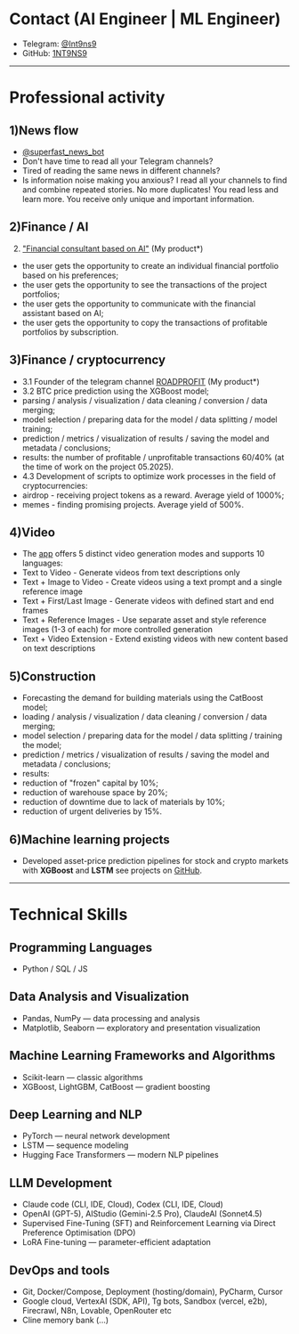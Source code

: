 # Contact (AI Engineer | ML Engineer)
- Telegram: [@Int9ns9](https://t.me/Int9ns9)
- GitHub: [1NT9NS9](https://github.com/1NT9NS9)

---

# Professional activity
## 1)News flow
- [@superfast_news_bot](https://t.me/superfast_news_bot)
- Don't have time to read all your Telegram channels?
- Tired of reading the same news in different channels?
- Is information noise making you anxious?
I read all your channels to find and combine repeated stories. No more duplicates!
You read less and learn more. You receive only unique and important information.

## 2)Finance / AI 
2. ["Financial consultant based on AI"](https://finance-ai.cloud) (My product*)
- the user gets the opportunity to create an individual financial portfolio based on his preferences;
- the user gets the opportunity to see the transactions of the project portfolios;
- the user gets the opportunity to communicate with the financial assistant based on AI;
- the user gets the opportunity to copy the transactions of profitable portfolios by subscription.

## 3)Finance / cryptocurrency 
- 3.1 Founder of the telegram channel [ROADPROFIT](https://t.me/ROADPROFIT) (My product*)
- 3.2 BTC price prediction using the XGBoost model;
- parsing / analysis / visualization / data cleaning / conversion / data merging;
- model selection / preparing data for the model / data splitting / model training;
- prediction / metrics / visualization of results / saving the model and metadata / conclusions;
- results: the number of profitable / unprofitable transactions 60/40% (at the time of work on the project 05.2025).
- 4.3 Development of scripts to optimize work processes in the field of cryptocurrencies:
- airdrop - receiving project tokens as a reward. Average yield of 1000%;
- memes - finding promising projects. Average yield of 500%.

## 4)Video
- The [app](https://github.com/1NT9NS9/telegram_bot_video/blob/main/README.md) offers 5 distinct video generation modes and supports 10 languages:
- Text to Video - Generate videos from text descriptions only
- Text + Image to Video - Create videos using a text prompt and a single reference image
- Text + First/Last Image - Generate videos with defined start and end frames
- Text + Reference Images - Use separate asset and style reference images (1-3 of each) for more controlled generation
- Text + Video Extension - Extend existing videos with new content based on text descriptions

## 5)Construction 
- Forecasting the demand for building materials using the CatBoost model;
- loading / analysis / visualization / data cleaning / conversion / data merging;
- model selection / preparing data for the model / data splitting / training the model;
- prediction / metrics / visualization of results / saving the model and metadata / conclusions;
- results:
- reduction of "frozen" capital by 10%;
- reduction of warehouse space by 20%;
- reduction of downtime due to lack of materials by 10%;
- reduction of urgent deliveries by 15%.

## 6)Machine learning projects
- Developed asset-price prediction pipelines for stock and crypto markets with **XGBoost** and **LSTM**
see projects on [GitHub](https://github.com/1NT9NS9/1NT9NS9/blob/main/README(finance).md).

---

# Technical Skills

## Programming Languages
- Python / SQL / JS

## Data Analysis and Visualization
- Pandas, NumPy — data processing and analysis
- Matplotlib, Seaborn — exploratory and presentation visualization

## Machine Learning Frameworks and Algorithms
- Scikit-learn — classic algorithms
- XGBoost, LightGBM, CatBoost — gradient boosting

## Deep Learning and NLP
- PyTorch — neural network development
- LSTM — sequence modeling
- Hugging Face Transformers — modern NLP pipelines

## LLM Development
- Claude code (CLI, IDE, Cloud), Codex (CLI, IDE, Cloud)
- OpenAI (GPT-5), AIStudio (Gemini-2.5 Pro), ClaudeAI (Sonnet4.5)
- Supervised Fine-Tuning (SFT) and Reinforcement Learning via Direct Preference Optimisation (DPO)
- LoRA Fine-tuning — parameter-efficient adaptation

## DevOps and tools
- Git, Docker/Compose, Deployment (hosting/domain), PyCharm, Cursor
- Google cloud, VertexAI (SDK, API), Tg bots, Sandbox (vercel, e2b), Firecrawl, N8n, Lovable, OpenRouter etc
- Cline memory bank (...)


